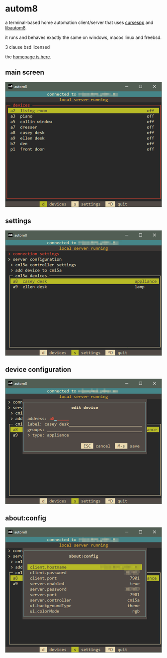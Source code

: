 # autom8
a terminal-based home automation client/server that uses [cursespp](https://github.com/clangen/cursespp) and [libautom8](https://github.com/clangen/autom8/tree/master/src/libautom8). 

it runs and behaves exactly the same on windows, macos linux and freebsd.

3 clause bsd licensed

the [homepage is here](https://autom8.io).

## main screen

![main screen](https://raw.githubusercontent.com/clangen/clangen-projects-static/master/autom8/screenshots/autom8_curses_01.png)

## settings

![settings](https://raw.githubusercontent.com/clangen/clangen-projects-static/master/autom8/screenshots/autom8_curses_02.png)

## device configuration

![device configuration screen](https://raw.githubusercontent.com/clangen/clangen-projects-static/master/autom8/screenshots/autom8_curses_04.png)

## about:config

![about:config](https://raw.githubusercontent.com/clangen/clangen-projects-static/master/autom8/screenshots/autom8_curses_03.png)
